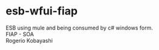 # esb-wfui-fiap  
ESB using mule and being consumed by c# windows form.  
FIAP - SOA  
Rogerio Kobayashi  
